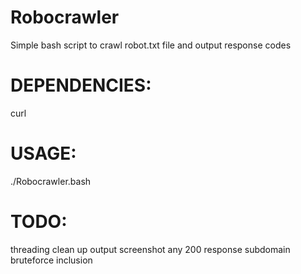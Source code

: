# Robocrawler
Simple bash script to crawl robot.txt file and output response codes

# DEPENDENCIES:
curl

# USAGE:
./Robocrawler.bash

# TODO:
threading
clean up output
screenshot any 200 response
subdomain bruteforce inclusion
